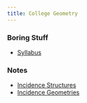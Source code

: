 ```yaml
---
title: College Geometry
---
```


### Boring Stuff

* [Syllabus](/pdf/classes/geom/syllabus.pdf)

### Notes

* [Incidence Structures](/pdf/classes/geom/notes/01-incidence-structures.pdf)
* [Incidence Geometries](/pdf/classes/geom/notes/02-incidence-geometries.pdf)
